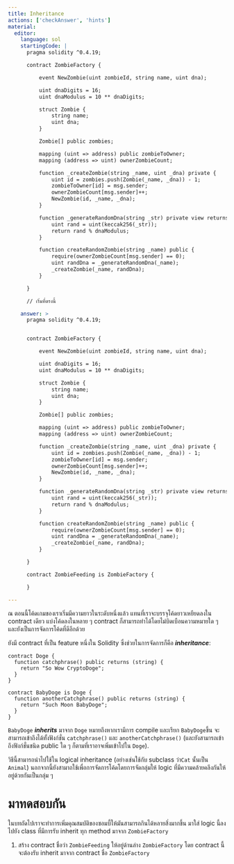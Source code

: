 ```yaml
---
title: Inheritance
actions: ['checkAnswer', 'hints']
material:
  editor:
    language: sol
    startingCode: |
      pragma solidity ^0.4.19;

      contract ZombieFactory {

          event NewZombie(uint zombieId, string name, uint dna);

          uint dnaDigits = 16;
          uint dnaModulus = 10 ** dnaDigits;

          struct Zombie {
              string name;
              uint dna;
          }

          Zombie[] public zombies;

          mapping (uint => address) public zombieToOwner;
          mapping (address => uint) ownerZombieCount;

          function _createZombie(string _name, uint _dna) private {
              uint id = zombies.push(Zombie(_name, _dna)) - 1;
              zombieToOwner[id] = msg.sender;
              ownerZombieCount[msg.sender]++;
              NewZombie(id, _name, _dna);
          }

          function _generateRandomDna(string _str) private view returns (uint) {
              uint rand = uint(keccak256(_str));
              return rand % dnaModulus;
          }

          function createRandomZombie(string _name) public {
              require(ownerZombieCount[msg.sender] == 0);
              uint randDna = _generateRandomDna(_name);
              _createZombie(_name, randDna);
          }

      }

      // เริ่มที่ตรงนี้

    answer: >
      pragma solidity ^0.4.19;


      contract ZombieFactory {

          event NewZombie(uint zombieId, string name, uint dna);

          uint dnaDigits = 16;
          uint dnaModulus = 10 ** dnaDigits;

          struct Zombie {
              string name;
              uint dna;
          }

          Zombie[] public zombies;

          mapping (uint => address) public zombieToOwner;
          mapping (address => uint) ownerZombieCount;

          function _createZombie(string _name, uint _dna) private {
              uint id = zombies.push(Zombie(_name, _dna)) - 1;
              zombieToOwner[id] = msg.sender;
              ownerZombieCount[msg.sender]++;
              NewZombie(id, _name, _dna);
          }

          function _generateRandomDna(string _str) private view returns (uint) {
              uint rand = uint(keccak256(_str));
              return rand % dnaModulus;
          }

          function createRandomZombie(string _name) public {
              require(ownerZombieCount[msg.sender] == 0);
              uint randDna = _generateRandomDna(_name);
              _createZombie(_name, randDna);
          }

      }

      contract ZombieFeeding is ZombieFactory {

      }

---
```


ณ ตอนนี้โค้ดเกมของเราเริ่มมีความยาวในระดับหนึ่งแล้ว แทนที่เราจะบรรจุโค้ดยาวเหยียดลงใน contract เดียว แบ่งโค้ดลงในหลาย ๆ contract ก็สามารถทำได้โดยไม่บิดเบือนความหมายใด ๆ และยังเป็นการจัดการโค้ดที่ดีอีกด้วย

ยังมี contract ที่เป็น feature หนึ่งใน Solidity ซึ่งช่วยในการจัดการก็คือ **_inheritance_**:

```
contract Doge {
  function catchphrase() public returns (string) {
    return "So Wow CryptoDoge";
  }
}

contract BabyDoge is Doge {
  function anotherCatchphrase() public returns (string) {
    return "Such Moon BabyDoge";
  }
}
```

`BabyDoge` **_inherits_** มาจาก `Doge` หมายถึงหากเรามีการ compile และเรียก `BabyDoge`ขึ้น จะสามารถเข้าถึงได้ทั้งฟังก์ชั่น `catchphrase()` และ `anotherCatchphrase()` (และยังสามารถเข้าถึงฟังก์ชั่นชนิด public ใด ๆ ก็ตามที่เราอาจเพิ่มเข้าไปใน `Doge`).

วิธีนี้สามารถนำไปใช้ใน logical inheritance (อย่างเช่นใช้กับ subclass ว่า`Cat` นั้นเป็น `Animal`) นอกจากนี้ยังสามาถใช้เพื่อการจัดการโค้ดโดยการจัดกลุ่มให้ logic ที่มีความคล้ายคลึงกันให้อยู่ด้วยกันเป็นกลุ่ม ๆ

# มาทดสอบกัน

ในบทถัดไปเราจะทำการเพิ่มคุณสมบัติของซอมบี้ให้มันสามารถกินได้หลายสิ่งมากขึ้น มาใส่ logic นี้ลงไปยัง class ที่มีการรับ inherit ทุก method มาจาก `ZombieFactory`

1. สร้าง contract ชื่อว่า `ZombieFeeding` ให้อยู่ด้านล่าง `ZombieFactory` โดย contract นี้จะต้องรับ inherit มาจาก contract ชื่อ `ZombieFactory`

